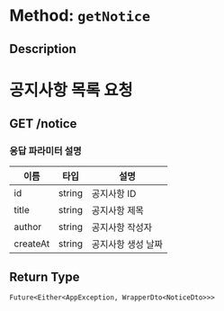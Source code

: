 # Method: `getNotice`

## Description

# 공지사항 목록 요청

 ## GET /notice

 ### 응답 파라미터 설명

 |이름|타입|설명|
 |-|-|-|
 |id|string|공지사항 ID|
 |title|string|공지사항 제목|
 |author|string|공지사항 작성자|
 |createAt|string|공지사항 생성 날짜|

## Return Type
`Future<Either<AppException, WrapperDto<NoticeDto>>>`


